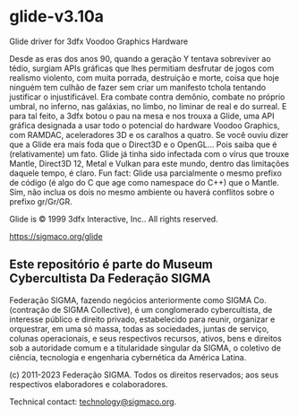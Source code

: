 # glide-v3.10a
Glide driver for 3dfx Voodoo Graphics Hardware

Desde as eras dos anos 90, quando a geração Y tentava sobreviver ao tédio, surgiam APIs gráficas que lhes permitiam desfrutar de jogos com realismo violento, com muita porrada, destruição e morte, coisa que hoje ninguém tem culhão de fazer sem criar um manifesto tchola tentando justificar o injustificável.
Era combate contra demônio, combate no próprio umbral, no inferno, nas galáxias, no limbo, no liminar de real e do surreal. E para tal feito, a 3dfx botou o pau na mesa e nos trouxa a Glide, uma API gráfica designada a usar todo o potencial do hardware Voodoo Graphics, com RAMDAC, aceleradores 3D e os caralhos a quatro.
Se você ouviu dizer que a Glide era mais foda que o Direct3D e o OpenGL... Pois saiba que é (relativamente) um fato. Glide já tinha sido infectada com o vírus que trouxe Mantle, Direct3D 12, Metal e Vulkan para este mundo, dentro das limitações daquele tempo, é claro.
Fun fact: Glide usa parcialmente o mesmo prefixo de código (é algo do C que age como namespace do C++) que o Mantle. Sim, não inclua os dois no mesmo ambiente ou haverá conflitos sobre o prefixo gr/Gr/GR.

Glide is © 1999 3dfx Interactive, Inc.. All rights reserved.

https://sigmaco.org/glide

## Este repositório é parte do Museum Cybercultista Da Federação SIGMA
Federação SIGMA, fazendo negócios anteriormente como SIGMA Co. (contração de SIGMA Collective), é um conglomerado cybercultista, de interesse público e direito privado, estabelecido para reunir, organizar e orquestrar, em uma só massa, todas as sociedades, juntas de serviço, colunas operacionais, e seus respectivos recursos, ativos, bens e direitos sob a autoridade comum e a titularidade singular da SIGMA, o coletivo de ciência, tecnologia e engenharia cybernética da América Latina.

(c) 2011-2023 Federação SIGMA. Todos os direitos reservados; aos seus respectivos elaboradores e colaboradores.

Technical contact: technology@sigmaco.org.
